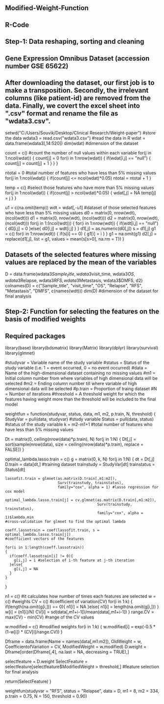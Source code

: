 ## Modified-Weight-Function
## R-Code
## Step-1: Data reshaping, sorting and cleaning

## Gene Expression Omnibus Dataset (accession number GSE 65622)
## After downloading the dataset, our first job is to make a transposition. Secondly, the irrelevant columns (like patient-id) are removed from the data. Finally, we covert the excel sheet into ".csv" format and rename the file as "wdata3.csv".

setwd("C:/Users/Souvik/Desktop/Clinical Research/Weight-paper") #store the data
wdata3 = read.csv("wdata3.csv") #read the data in R
wdat = data.frame(wdata3[,14:520])
dim(wdat) #dimension of the dataset

count = c() #count the number of null values within each variable
for(j in 1:ncol(wdat))
{
  count[j] = 0
  for(i in 1:nrow(wdat))
  {
    if(wdat[i,j] == "null")
    {
      count[j] = count[j] + 1
    }
  }
}

ntotal = 0 #total number of features who have less than 5% missing values
for(j in 1:ncol(wdat))
{
  if(count[j] <= ncol(wdat)*0.05)
    ntotal = ntotal + 1
}

temp = c() #select those features who have more than 5% missing values
for(j in 1:ncol(wdat))
{
  if(count[j] > ncol(wdat)*0.05)
  {
    wdat[,j] = NA
    temp[j] = j
  }
}

u1 = c(na.omit(temp))
wdt = wdat[,-u1] #dataset of those selected features who have less than 5% missing values
d0 = matrix(0, nrow(wdt), (ncol(wdt)))
d1 = matrix(0, nrow(wdt), (ncol(wdt)))
d2 = matrix(0, nrow(wdt), (ncol(wdt)))
for(j in 1:(ncol(wdt)))
{
  for(i in 1:nrow(wdt))
  {
    if(wdt[i,j] == "null"){
      d0[i,j] = 0
    }else{
      d0[i,j] = wdt[i,j]
    }
  }
  d1[,j] = as.numeric(d0[,j])
  s = d1[,j]
  g1 = c()
  for(i in 1:nrow(wdt))
  {
    if(s[i] == 0)
    {
      g1[i] = i
    }
  }
  g1 = na.omit(g1)
  d2[,j] = replace(d1[,j], list = g1, values = mean(s[s>0], na.rm = T))
}

## Datasets of the selected features where missing values are replaced by the mean of the variables
D = data.frame(wdata3$Sample_title, wdata3$visit_time, wdata3$OS, wdata3$Relapse, 
               wdata3$RFS, wdata3$Metastasis, wdata3$DMFS, d2) 
colnames(D) = c("Sample_title", "visit_time", "OS", "Relapse", "RFS", 
                "Metastasis", "DMFS", c(names(wdt)))
dim(D) #dimension of the dataset for final analysis

## Step-2: Function for selecting the features on the basis of modified weights 

## Required packages
library(base)
library(bdsmatrix)
library(Matrix)
library(dplyr)
library(survival)
library(glmnet)

#studyvar = Variable name of the study variable
#status = Status of the study variable (i.e. 1 = event occurred, 0 = no event occurred)
#data = Name of the high-dimensional dataset containing no missing values
#m1 = Initial column number from where variables of high dimensional data will be selected
#m2 = Ending column number till where variable of high dimensional data will be selected
#p.train = Proportion of traing dataset
#N = Number of iterations
#threshold = A threshold weight for which the features having weight more than the threshold will be included to the final model

weightfun = function(studyvar, status, data, m1, m2, p.train, N, threshold)
{
  StudyVar = pull(data, studyvar) #study variable
  Status = pull(data, status) #status of the study variable
  k = m2-m1+1 #total number of features who have less than 5% missing values
  
  Dt = matrix(0, ceiling(nrow(data)*p.train), N)
  for(j in 1:N)
  {
    Dt[,j] = sort(sample(nrow(data), 
                         size = ceiling(nrow(data)*p.train), 
                         replace = FALSE))
  }
  
  optimal_lambda.lasso.train = c()
  g = matrix(0, k, N)
  for(j in 1:N)
  {
    dt = Dt[,j]
    D.train = data[dt,] #training dataset
    trainstudy = StudyVar[dt]
    trainstatus = Status[dt]
    
    lassofit.train = glmnet(as.matrix(D.train[,m1:m2]), 
                            Surv(trainstudy, trainstatus), 
                            family="cox", alpha = 1) #lasso regression for cox model
    
    optimal_lambda.lasso.train[j] = cv.glmnet(as.matrix(D.train[,m1:m2]), 
                                              Surv(trainstudy, trainstatus), 
                                              family="cox", alpha = 1)$lambda.min 
    #cross-validation for glmnet to find the optimal lambda
    
    coeff.lassotrain = coef(lassofit.train, s = optimal_lambda.lasso.train[j]) 
    #coefficient vectors of the features
    
    for(i in 1:length(coeff.lassotrain))
    {
      if(coeff.lassotrain[i] != 0){
        g[i,j] = i #selection of i-th feature at j-th iteration
      }else{
        g[i,j] = NA
      }
    }
  }
  
  n1 = c() #it calculates how number of times each features are selected
  w = c() #weights
  CV = c() #coefficient of variation(CV)
  for(i in 1:k)
  {
    if(length(na.omit(g[i,])) == 0){
      n1[i] = NA
    }else{
      n1[i] = length(na.omit(g[i,]))
    }
    w[i] = (n1[i]/N)
    CV[i] = sd(data[,m1+i-1])/mean(data[,m1+i-1])
  }
  range.CV = max(CV) - min(CV) #range of the CV values
  
  w.modified = c() #modified weights
  for(i in 1:k)
  {
    w.modified[i] = exp(-0.5 * (1-w[i]) * (CV[i]/range.CV))
  }
  
  Dframe = data.frame(Name = names(data[,m1:m2]), OldWeight = w, CoefficientofVariation = CV, ModifiedWeight = w.modified)
  D.weight = Dframe[order(Dframe[,4], na.last = NA, decreasing = TRUE),]
  
  selectfeature = D.weight
  SelectFeature = selectfeature[selectfeature$ModifiedWeight > threshold,] 
  #feature selection for final analysis
  
  return(SelectFeature)
}

weightfun(studyvar = "RFS", status = "Relapse", data = D, m1 = 8, m2 = 334, p.train = 0.75, N = 150, threshold = 0.90)
